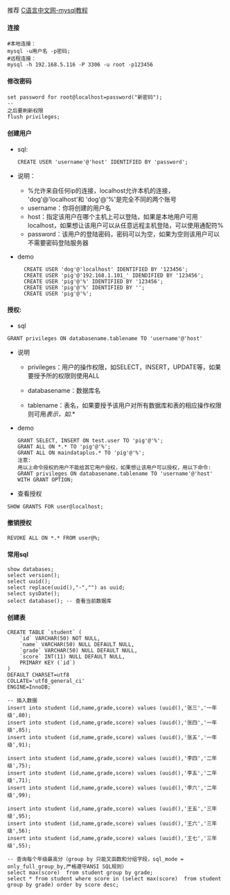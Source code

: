 推荐 [C语言中文网-mysql教程](http://c.biancheng.net/view/2373.html )

#### 连接

```shell
#本地连接： 
mysql -u用户名 -p密码;
#远程连接： 
mysql -h 192.168.5.116 -P 3306 -u root -p123456
```

#### 修改密码

```mysql
set password for root@localhost=password("新密码"); 
-- 
之后要刷新权限 
flush privileges;
```

#### 创建用户

- sql:

  ```mysql
  CREATE USER 'username'@'host' IDENTIFIED BY 'password';
  ```

- 说明：
  
  - %允许来自任何ip的连接，localhost允许本机的连接， 'dog'@'localhost'和 'dog'@'%'是完全不同的两个账号
  - username：你将创建的用户名
  - host：指定该用户在哪个主机上可以登陆，如果是本地用户可用localhost，如果想让该用户可以从任意远程主机登陆，可以使用通配符%
  - password：该用户的登陆密码，密码可以为空，如果为空则该用户可以不需要密码登陆服务器
  
- demo

  ```mysql
    CREATE USER 'dog'@'localhost' IDENTIFIED BY '123456';
    CREATE USER 'pig'@'192.168.1.101_' IDENDIFIED BY '123456';
    CREATE USER 'pig'@'%' IDENTIFIED BY '123456';
    CREATE USER 'pig'@'%' IDENTIFIED BY '';
    CREATE USER 'pig'@'%';
  ```

#### 授权:

- sql

```mysql
GRANT privileges ON databasename.tablename TO 'username'@'host'
```

- 说明

  - privileges：用户的操作权限，如SELECT，INSERT，UPDATE等，如果要授予所的权限则使用ALL

  - databasename：数据库名

  - tablename：表名，如果要授予该用户对所有数据库和表的相应操作权限则可用*表示，如*.*

- demo

  ```mysql
  GRANT SELECT, INSERT ON test.user TO 'pig'@'%';
  GRANT ALL ON *.* TO 'pig'@'%';
  GRANT ALL ON maindataplus.* TO 'pig'@'%';
  注意:
  用以上命令授权的用户不能给其它用户授权，如果想让该用户可以授权，用以下命令:
  GRANT privileges ON databasename.tablename TO 'username'@'host' WITH GRANT OPTION;
  ```

  

- 查看授权


```mysql
SHOW GRANTS FOR user@localhost;
```

#### 撤销授权

```mysql
REVOKE ALL ON *.* FROM user@%;
```



#### 常用sql

```mysql
show databases;
select version();
select uuid();
select replace(uuid(),"-","") as uuid;
select sysDate();
select database(); -- 查看当前数据库
```



#### 创建表

```mysql
CREATE TABLE `student` (
	`id` VARCHAR(50) NOT NULL,
	`name` VARCHAR(50) NULL DEFAULT NULL,
	`grade` VARCHAR(50) NULL DEFAULT NULL,
	`score` INT(11) NULL DEFAULT NULL,
	PRIMARY KEY (`id`)
)
DEFAULT CHARSET=utf8
COLLATE='utf8_general_ci'
ENGINE=InnoDB;

-- 插入数据
insert into student (id,name,grade,score) values (uuid(),'张三','一年级',80);
insert into student (id,name,grade,score) values (uuid(),'张四','一年级',85);
insert into student (id,name,grade,score) values (uuid(),'张五','一年级',91);

insert into student (id,name,grade,score) values (uuid(),'李四','二年级',75);
insert into student (id,name,grade,score) values (uuid(),'李五','二年级',71);
insert into student (id,name,grade,score) values (uuid(),'李六','二年级',99);

insert into student (id,name,grade,score) values (uuid(),'王五','三年级',95);
insert into student (id,name,grade,score) values (uuid(),'王六','三年级',56);
insert into student (id,name,grade,score) values (uuid(),'王七','三年级',55);

-- 查询每个年级最高分（group by 只能叉函数和分组字段，sql_mode = only_full_group_by,严格遵守ANSI SQL规则）
select max(score)  from student group by grade;
select * from student where score in (select max(score)  from student group by grade) order by score desc;
```



